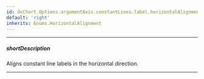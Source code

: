 ```yaml
---
id: dxChart.Options.argumentAxis.constantLines.label.horizontalAlignment
default: 'right'
inherits: Enums.HorizontalAlignment
---
```

---
##### shortDescription
Aligns constant line labels in the horizontal direction.

---
<!-- Description goes here -->
